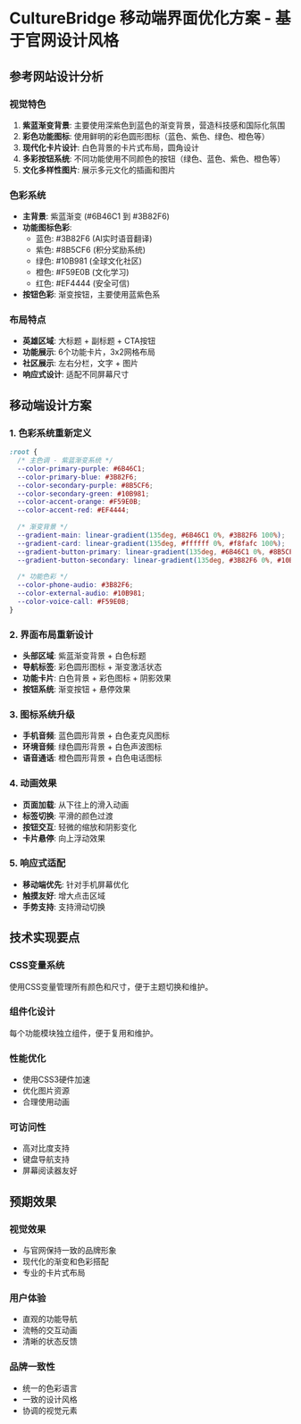 # CultureBridge 移动端界面优化方案 - 基于官网设计风格

## 参考网站设计分析

### 视觉特色
1. **紫蓝渐变背景**: 主要使用深紫色到蓝色的渐变背景，营造科技感和国际化氛围
2. **彩色功能图标**: 使用鲜明的彩色圆形图标（蓝色、紫色、绿色、橙色等）
3. **现代化卡片设计**: 白色背景的卡片式布局，圆角设计
4. **多彩按钮系统**: 不同功能使用不同颜色的按钮（绿色、蓝色、紫色、橙色等）
5. **文化多样性图片**: 展示多元文化的插画和图片

### 色彩系统
- **主背景**: 紫蓝渐变 (#6B46C1 到 #3B82F6)
- **功能图标色彩**:
  - 蓝色: #3B82F6 (AI实时语音翻译)
  - 紫色: #8B5CF6 (积分奖励系统)
  - 绿色: #10B981 (全球文化社区)
  - 橙色: #F59E0B (文化学习)
  - 红色: #EF4444 (安全可信)
- **按钮色彩**: 渐变按钮，主要使用蓝紫色系

### 布局特点
- **英雄区域**: 大标题 + 副标题 + CTA按钮
- **功能展示**: 6个功能卡片，3x2网格布局
- **社区展示**: 左右分栏，文字 + 图片
- **响应式设计**: 适配不同屏幕尺寸

## 移动端设计方案

### 1. 色彩系统重新定义
```css
:root {
  /* 主色调 - 紫蓝渐变系统 */
  --color-primary-purple: #6B46C1;
  --color-primary-blue: #3B82F6;
  --color-secondary-purple: #8B5CF6;
  --color-secondary-green: #10B981;
  --color-accent-orange: #F59E0B;
  --color-accent-red: #EF4444;
  
  /* 渐变背景 */
  --gradient-main: linear-gradient(135deg, #6B46C1 0%, #3B82F6 100%);
  --gradient-card: linear-gradient(135deg, #ffffff 0%, #f8fafc 100%);
  --gradient-button-primary: linear-gradient(135deg, #6B46C1 0%, #8B5CF6 100%);
  --gradient-button-secondary: linear-gradient(135deg, #3B82F6 0%, #10B981 100%);
  
  /* 功能色彩 */
  --color-phone-audio: #3B82F6;
  --color-external-audio: #10B981;
  --color-voice-call: #F59E0B;
}
```

### 2. 界面布局重新设计
- **头部区域**: 紫蓝渐变背景 + 白色标题
- **导航标签**: 彩色圆形图标 + 渐变激活状态
- **功能卡片**: 白色背景 + 彩色图标 + 阴影效果
- **按钮系统**: 渐变按钮 + 悬停效果

### 3. 图标系统升级
- **手机音频**: 蓝色圆形背景 + 白色麦克风图标
- **环境音频**: 绿色圆形背景 + 白色声波图标
- **语音通话**: 橙色圆形背景 + 白色电话图标

### 4. 动画效果
- **页面加载**: 从下往上的滑入动画
- **标签切换**: 平滑的颜色过渡
- **按钮交互**: 轻微的缩放和阴影变化
- **卡片悬停**: 向上浮动效果

### 5. 响应式适配
- **移动端优先**: 针对手机屏幕优化
- **触摸友好**: 增大点击区域
- **手势支持**: 支持滑动切换

## 技术实现要点

### CSS变量系统
使用CSS变量管理所有颜色和尺寸，便于主题切换和维护。

### 组件化设计
每个功能模块独立组件，便于复用和维护。

### 性能优化
- 使用CSS3硬件加速
- 优化图片资源
- 合理使用动画

### 可访问性
- 高对比度支持
- 键盘导航支持
- 屏幕阅读器友好

## 预期效果

### 视觉效果
- 与官网保持一致的品牌形象
- 现代化的渐变和色彩搭配
- 专业的卡片式布局

### 用户体验
- 直观的功能导航
- 流畅的交互动画
- 清晰的状态反馈

### 品牌一致性
- 统一的色彩语言
- 一致的设计风格
- 协调的视觉元素

